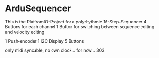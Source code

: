 # ArduSequencer

This is the PlatfromIO-Project for a polyrhythmic 16-Step-Sequencer
4 Buttons for each channel
1 Button for switching between sequence editing and velocity editing

1 Push-encoder
1 I2C Display
5 Buttons

only midi syncable, no own clock... for now...
303
